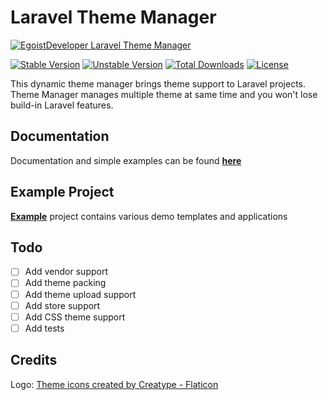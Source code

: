 # Laravel Theme Manager

[![EgoistDeveloper Laravel Theme Manager](https://preview.dragon-code.pro/EgoistDeveloper/Laravel-Theme-Manager.svg?brand=laravel)](https://github.com/laravel-ready/theme-manager)

[![Stable Version][badge_stable]][link_packagist]
[![Unstable Version][badge_unstable]][link_packagist]
[![Total Downloads][badge_downloads]][link_packagist]
[![License][badge_license]][link_license]


This dynamic theme manager brings theme support to Laravel projects. Theme Manager manages multiple theme at same time and you won't lose build-in Laravel features.

## Documentation

Documentation and simple examples can be found **[here](https://laravel-ready.github.io/theme-manager-docs/)**

## Example Project

**[Example](https://github.com/laravel-ready/theme-manager-example)** project contains various demo templates and applications

## Todo

- [ ] Add vendor support
- [ ] Add theme packing
- [ ] Add theme upload support
- [ ] Add store support
- [ ] Add CSS theme support
- [ ] Add tests

## Credits

Logo: <a href="https://www.flaticon.com/free-icons/theme" title="theme icons">Theme icons created by Creatype - Flaticon</a>


[badge_downloads]:      https://img.shields.io/packagist/dt/laravel-ready/theme-manager.svg?style=flat-square

[badge_license]:        https://img.shields.io/packagist/l/laravel-ready/theme-manager.svg?style=flat-square

[badge_stable]:         https://img.shields.io/github/v/release/laravel-ready/theme-manager?label=stable&style=flat-square

[badge_unstable]:       https://img.shields.io/badge/unstable-dev--main-orange?style=flat-square

[link_license]:         LICENSE

[link_packagist]:       https://packagist.org/packages/laravel-ready/theme-manager

